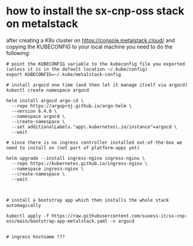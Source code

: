 # how to install the sx-cnp-oss stack on metalstack

after creating a K8s cluster on https://console.metalstack.cloud/ and copying the KUBECONFIG to your local machine you need to do the following:

```
# point the KUBECONFIG variable to the kubeconfig file you exported (unless it is in the default location ~/.kube/config)
export KUBECONFIG=~/.kube/metalstack-config 

# install argocd one time (and then let it manage itself via argocd)
kubectl create namespace argocd

helm install argocd argo-cd \
  --repo https://argoproj.github.io/argo-helm \
  --version 6.4.0 \
  --namespace argocd \
  --create-namespace \
  --set additionalLabels."app\.kubernetes\.io/instance"=argocd \
  --wait

# since there is no ingress controller installed out-of-the-box we need to install on (not part of platform-apps yet)

helm upgrade --install ingress-nginx ingress-nginx \
  --repo https://kubernetes.github.io/ingress-nginx \
  --namespace ingress-nginx \
  --create-namespace \
  --wait



# install a bootstrap app which then installs the whole stack automagically

kubectl apply -f https://raw.githubusercontent.com/suxess-it/sx-cnp-oss/main/bootstrap-app-metalstack.yaml -n argocd


# ingress hostname ???
